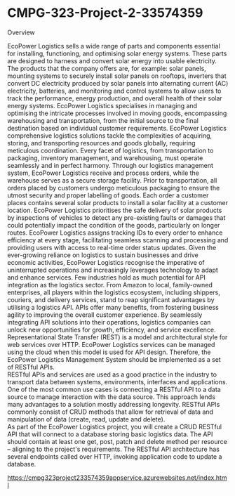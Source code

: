 # CMPG-323-Project-2-33574359
Overview

EcoPower Logistics sells a wide range of parts and components essential for installing, functioning, and optimising solar energy systems. These parts are designed to harness and convert solar energy into usable electricity. The products that the company offers are, for example: solar panels, mounting systems to securely install solar panels on rooftops, inverters that convert DC electricity produced by solar panels into alternating current (AC) electricity, batteries, and monitoring and control systems to allow users to track the performance, energy production, and overall health of their solar energy systems.
EcoPower Logistics specialises in managing and optimising the intricate processes involved in moving goods, encompassing warehousing and transportation, from the initial source to the final destination based on individual customer requirements. EcoPower Logistics comprehensive logistics solutions tackle the complexities of acquiring, storing, and transporting resources and goods globally, requiring meticulous coordination. Every facet of logistics, from transportation to packaging, inventory management, and warehousing, must operate seamlessly and in perfect harmony. Through our logistics management system, EcoPower Logistics receive and process orders, while the warehouse serves as a secure storage facility.
Prior to transportation, all orders placed by customers undergo meticulous packaging to ensure the utmost security and proper labelling of goods. Each order a customer places contains several solar products to install a solar facility at a customer location. EcoPower Logistics prioritises the safe delivery of solar products by inspections of vehicles to detect any pre-existing faults or damages that could potentially impact the condition of the goods, particularly on longer routes. EcoPower Logistics assigns tracking IDs to every order to enhance efficiency at every stage, facilitating seamless scanning and processing and providing users with access to real-time order status updates.
Given the ever-growing reliance on logistics to sustain businesses and drive economic activities, EcoPower Logistics recognise the imperative of uninterrupted operations and increasingly leverages technology to adapt and enhance services. Few industries hold as much potential for API integration as the logistics sector. From Amazon to local, family-owned enterprises, all players within the logistics ecosystem, including shippers, couriers, and delivery services, stand to reap significant advantages by utilising a logistics API. APIs offer many benefits, from fostering business agility to improving the overall customer experience. By seamlessly integrating API solutions into their operations, logistics companies can unlock new opportunities for growth, efficiency, and service excellence.
Representational State Transfer (REST) is a model and architectural style for web services over HTTP. EcoPower Logistics services can be managed using the cloud when this model is used for API design. Therefore, the EcoPower Logistics Management System should be implemented as a set of RESTful APIs.   
RESTful APIs and services are used as a good practice in the industry to transport data between systems, environments, interfaces and applications. One of the most common use cases is connecting a RESTful API to a data source to manage interaction with the data source. This approach lends many advantages to a solution mostly addressing longevity. RESTful APIs commonly consist of CRUD methods that allow for retrieval of data and manipulation of data (create, read, update and delete).   
As part of the EcoPower Logistics project, you will create a CRUD RESTful API that will connect to a database storing basic logistics data. The API should contain at least one get, post, patch and delete method per resource – aligning to the project's requirements. The RESTful API architecture has several endpoints called over HTTP, invoking application code to update a database.

https://cmpg323project233574359appservice.azurewebsites.net/index.html
